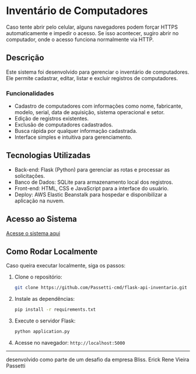 # Inventário de Computadores
Caso tente abrir pelo celular, alguns navegadores podem forçar HTTPS automaticamente e impedir o acesso. Se isso acontecer, sugiro abrir no computador, onde o acesso funciona normalmente via HTTP.
## Descrição

Este sistema foi desenvolvido para gerenciar o inventário de computadores. Ele permite cadastrar, editar, listar e excluir registros de computadores.

### Funcionalidades

- Cadastro de computadores com informações como nome, fabricante, modelo, serial, data de aquisição, sistema operacional e setor.
- Edição de registros existentes.
- Exclusão de computadores cadastrados.
- Busca rápida por qualquer informação cadastrada.
- Interface simples e intuitiva para gerenciamento.

## Tecnologias Utilizadas

- Back-end: Flask (Python) para gerenciar as rotas e processar as solicitações.
- Banco de Dados: SQLite para armazenamento local dos registros.
- Front-end: HTML, CSS e JavaScript para a interface do usuário.
- Deploy: AWS Elastic Beanstalk para hospedar e disponibilizar a aplicação na nuvem.

## Acesso ao Sistema

[Acesse o sistema aqui](http://flask-env.eba-pimaq7yt.sa-east-1.elasticbeanstalk.com)

## Como Rodar Localmente

Caso queira executar localmente, siga os passos:

1. Clone o repositório:
   ```sh
   git clone https://github.com/Passetti-cmd/flask-api-inventario.git
   ```
2. Instale as dependências:
   ```sh
   pip install -r requirements.txt
   ```
3. Execute o servidor Flask:
   ```sh
   python application.py
   ```
4. Acesse no navegador: `http://localhost:5000`

---
desenvolvido como parte de um desafio da empresa Bliss.
Erick Rene Vieira Passetti
